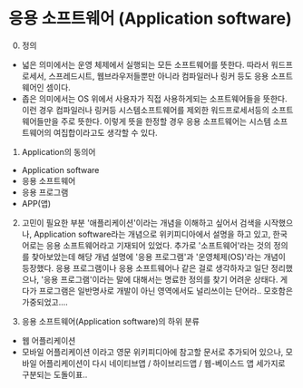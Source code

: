 # 응용 소프트웨어 (Application software)

0. 정의
 - 넓은 의미에서는 운영 체제에서 실행되는 모든 소프트웨어를 뜻한다. 따라서 워드프로세서, 스프레드시트, 웹브라우저들뿐만 아니라 컴파일러나 링커 등도 응용 소프트웨어인 셈이다.
 - 좁은 의미에서는 OS 위에서 사용자가 직접 사용하게되는 소프트웨어들을 뜻한다. 이런 경우 컴파일러나 링커등 시스템소프트웨어를 제외한 워드프로세서등의 소프트웨어들만을 주로 뜻한다. 이렇게 뜻을 한정할 경우 응용 소프트웨어는 시스템 소프트웨어의 여집합이라고도 생각할 수 있다.


1. Application의 동의어
 - Application software
 - 응용 소프트웨어
 - 응용 프로그램
 - APP(앱)

2. 고민이 필요한 부분
'애플리케이션'이라는 개념을 이해하고 싶어서 검색을 시작했으나,
Application software라는 개념으로 위키피디아에서 설명을 하고 있고,
한국어로는 응용 소프트웨어라고 기재되어 있었다.
추가로 '소프트웨어'라는 것의 정의를 찾아보았는데 해당 개념 설명에 '응용 프로그램'과 '운영체제(OS)'라는 개념이 등장했다.
응용 프로그램이나 응용 소프트웨어나 같은 걸로 생각하자고 일단 정리했으나,
'응용 프로그램'이라는 말에 대해서는 명료한 정의를 찾기 어려운 상태다.
게다가 프로그램은 일반명사로 개발이 아닌 영역에서도 널리쓰이는 단어라.. 모호함은 가중되었고....

3. 응용 소프트웨어(Application software)의 하위 분류
- 웹 어플리케이션
- 모바일 어플리케이션
이라고 영문 위키피디아에 참고할 문서로 추가되어 있으나, 모바일 어플리케이션이 다시 네이티브앱 / 하이브리드앱 / 웹-베이스드 앱 세가지로 구분되는 도돌이표.. 
